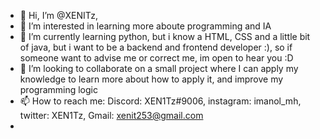 - 👋 Hi, I’m @XENITz, 
- 👀 I’m interested in learning more aboute programming and IA 
- 🌱 I’m currently learning python, but i know a HTML, CSS and a little bit of java, but i want to be a backend and frontend developer :), so if someone want to advise me or correct me, im open to hear you :D
- 💞️ I’m looking to collaborate on a small project where I can apply my knowledge to learn more about how to apply it, and improve my programming logic
- 📫 How to reach me: Discord: XEN1Tz#9006, instagram: imanol_mh, twitter: XEN1Tz, Gmail: xenit253@gmail.com 
-

<!---
XENITz/XENITz is a ✨ special ✨ repository because its `README.md` (this file) appears on your GitHub profile.
You can click the Preview link to take a look at your changes.
--->
